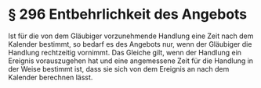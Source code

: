 # § 296 Entbehrlichkeit des Angebots
Ist für die von dem Gläubiger vorzunehmende Handlung eine Zeit nach dem Kalender bestimmt, so bedarf es des Angebots nur, wenn der Gläubiger die Handlung rechtzeitig vornimmt. Das Gleiche gilt, wenn der Handlung ein Ereignis vorauszugehen hat und eine angemessene Zeit für die Handlung in der Weise bestimmt ist, dass sie sich von dem Ereignis an nach dem Kalender berechnen lässt.